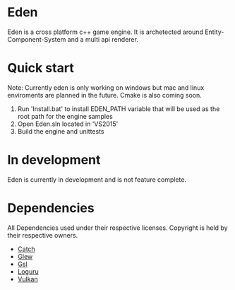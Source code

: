# Eden
Eden is a cross platform c++ game engine. It is archetected around Entity-Component-System and a multi api renderer.

# Quick start
Note: Currently eden is only working on windows but mac and linux enviroments are planned in the future.
Cmake is also coming soon.

1. Run 'Install.bat' to install EDEN_PATH variable that will be used as the root path for the engine samples
2. Open Eden.sln located in 'VS2015'
3. Build the engine and unittests

# In development
Eden is currently in development and is not feature complete.

# Dependencies
All Dependencies used under their respective licenses. Copyright is held by their respective owners.
* [Catch](https://github.com/philsquared/Catch)
* [Glew](http://glew.sourceforge.net)
* [Gsl](https://github.com/Microsoft/GSL)
* [Loguru](https://github.com/emilk/loguru)
* [Vulkan](https://www.khronos.org/vulkan/)